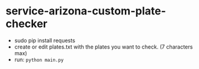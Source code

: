 # service-arizona-custom-plate-checker


- sudo pip install requests
- create or edit plates.txt with the plates you want to check. (7 characters max)
- run: `python main.py`
